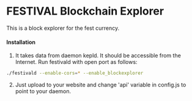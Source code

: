 # FESTIVAL Blockchain Explorer
This is a block explorer for the fest currency.

#### Installation

1) It takes data from daemon kepld. It should be accessible from the Internet. Run festivald with open port as follows:
```bash
./festivald --enable-cors=* --enable_blockexplorer
```
2) Just upload to your website and change 'api' variable in config.js to point to your daemon.
